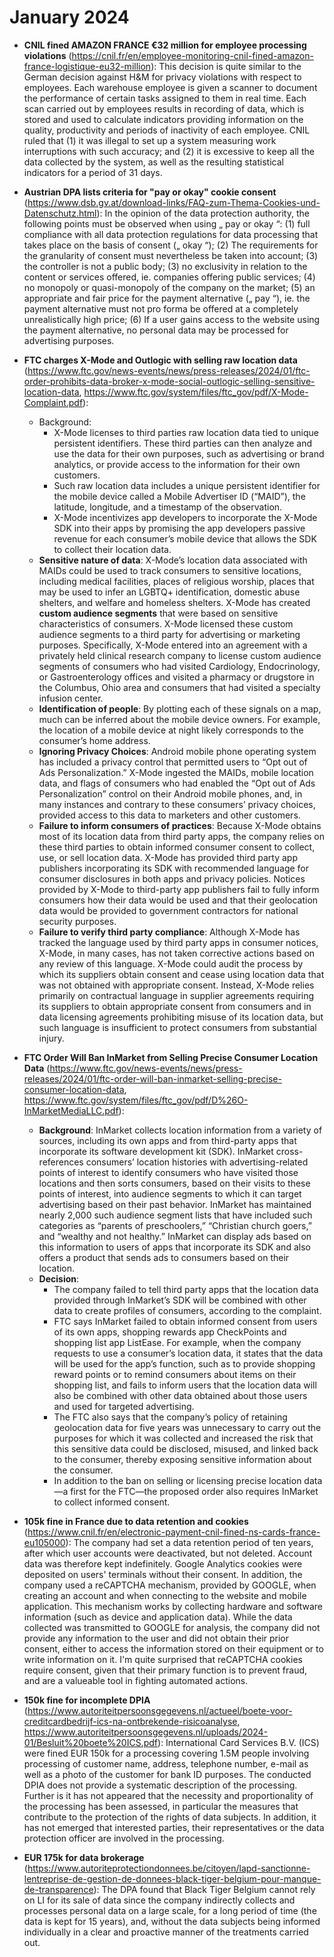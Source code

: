 # January 2024

- **CNIL fined AMAZON FRANCE €32 million for employee processing violations** (https://cnil.fr/en/employee-monitoring-cnil-fined-amazon-france-logistique-eu32-million): This decision is quite similar to the German decision against H&M for privacy violations with respect to employees. Each warehouse employee is given a scanner to document the performance of certain tasks assigned to them in real time. Each scan carried out by employees results in recording of data, which is stored and used to calculate indicators providing information on the quality, productivity and periods of inactivity of each employee. CNIL ruled that (1) it was illegal to set up a system measuring work interruptions with such accuracy; and (2) it is excessive to keep all the data collected by the system, as well as the resulting statistical indicators for a period of 31 days.

- **Austrian DPA lists criteria for "pay or okay" cookie consent** (https://www.dsb.gv.at/download-links/FAQ-zum-Thema-Cookies-und-Datenschutz.html): In the opinion of the data protection authority, the following points must be observed when using „ pay or okay “: (1) full compliance with all data protection regulations for data processing that takes place on the basis of consent („ okay “); (2) The requirements for the granularity of consent must nevertheless be taken into account; (3) the controller is not a public body; (3) no exclusivity in relation to the content or services offered, ie. companies offering public services; (4) no monopoly or quasi-monopoly of the company on the market; (5) an appropriate and fair price for the payment alternative („ pay “), ie. the payment alternative must not pro forma be offered at a completely unrealistically high price; (6) If a user gains access to the website using the payment alternative, no personal data may be processed for advertising purposes.

- **FTC charges X-Mode and Outlogic with selling raw location data** (https://www.ftc.gov/news-events/news/press-releases/2024/01/ftc-order-prohibits-data-broker-x-mode-social-outlogic-selling-sensitive-location-data, https://www.ftc.gov/system/files/ftc_gov/pdf/X-Mode-Complaint.pdf): 
  - Background:
    - X-Mode licenses to third parties raw location data tied to unique persistent identifiers. These third parties can then analyze and use the data for their own purposes, such as advertising or brand analytics, or provide access to the information for their own customers. 
    - Such raw location data includes a unique persistent identifier for the mobile device called a Mobile Advertiser ID (“MAID”), the latitude, longitude, and a timestamp of the observation. 
    - X-Mode incentivizes app developers to incorporate the X-Mode SDK into their apps by promising the app developers passive revenue for each consumer’s mobile device that allows the SDK to collect their location data.
  - **Sensitive nature of data**: X-Mode’s location data associated with MAIDs could be used to track consumers to sensitive locations, including medical facilities, places of religious worship, places that may be used to infer an LGBTQ+ identification, domestic abuse shelters, and welfare and homeless shelters. X-Mode has created **custom audience segments** that were based on sensitive characteristics of consumers. X-Mode licensed these custom audience segments to a third party for advertising or marketing purposes. Specifically, X-Mode entered into an agreement with a privately held clinical research company to license custom audience segments of consumers who had visited Cardiology, Endocrinology, or Gastroenterology offices and visited a pharmacy or drugstore in the Columbus, Ohio area and consumers that had visited a specialty infusion center.
  - **Identification of people**: By plotting each of these signals on a map, much can be inferred about the mobile device owners. For example, the location of a mobile device at night likely corresponds to the consumer’s home address.
  - **Ignoring Privacy Choices**: Android mobile phone operating system has included a privacy control that permitted users to “Opt out of Ads Personalization.” X-Mode ingested the MAIDs, mobile location data, and flags of consumers who had enabled the “Opt out of Ads Personalization” control on their Android mobile phones, and, in many instances and contrary to these consumers’ privacy choices, provided access to this data to marketers and other customers.
  - **Failure to inform consumers of practices**: Because X-Mode obtains most of its location data from third party apps, the company relies on these third parties to obtain informed consumer consent to collect, use, or sell location data. X-Mode has provided third party app publishers incorporating its SDK with recommended language for consumer disclosures in both apps and privacy policies. Notices provided by X-Mode to third-party app publishers fail to fully inform consumers how their data would be used and that their geolocation data would be provided to government contractors for national security purposes.
  - **Failure to verify third party compliance**: Although X-Mode has tracked the language used by third party apps in consumer notices, X-Mode, in many cases, has not taken corrective actions based on any review of this language. X-Mode could audit the process by which its suppliers obtain consent and cease using location data that was not obtained with appropriate consent. Instead, X-Mode relies primarily on contractual language in supplier agreements requiring its suppliers to obtain appropriate consent from consumers and in data licensing agreements prohibiting misuse of its location data, but such language is insufficient to protect consumers from substantial injury.

- **FTC Order Will Ban InMarket from Selling Precise Consumer Location Data** (https://www.ftc.gov/news-events/news/press-releases/2024/01/ftc-order-will-ban-inmarket-selling-precise-consumer-location-data, https://www.ftc.gov/system/files/ftc_gov/pdf/D%26O-InMarketMediaLLC.pdf): 
  - **Background**: InMarket collects location information from a variety of sources, including its own apps and from third-party apps that incorporate its software development kit (SDK). InMarket cross-references consumers’ location histories with advertising-related points of interest to identify consumers who have visited those locations and then sorts consumers, based on their visits to these points of interest, into audience segments to which it can target advertising based on their past behavior. InMarket has maintained nearly 2,000 such audience segment lists that have included such categories as “parents of preschoolers,” “Christian church goers,” and “wealthy and not healthy.” InMarket can display ads based on this information to users of apps that incorporate its SDK and also offers a product that sends ads to consumers based on their location. 
  - **Decision**: 
    - The company failed to tell third party apps that the location data provided through InMarket’s SDK will be combined with other data to create profiles of consumers, according to the complaint. 
    - FTC says InMarket failed to obtain informed consent from users of its own apps, shopping rewards app CheckPoints and shopping list app ListEase. For example, when the company requests to use a consumer’s location data, it states that the data will be used for the app’s function, such as to provide shopping reward points or to remind consumers about items on their shopping list, and fails to inform users that the location data will also be combined with other data obtained about those users and used for targeted advertising.
    - The FTC also says that the company’s policy of retaining geolocation data for five years was unnecessary to carry out the purposes for which it was collected and increased the risk that this sensitive data could be disclosed, misused, and linked back to the consumer, thereby exposing sensitive information about the consumer. 
    - In addition to the ban on selling or licensing precise location data—a first for the FTC—the proposed order also requires InMarket to collect informed consent.
 

- **105k fine in France due to data retention and cookies** (https://www.cnil.fr/en/electronic-payment-cnil-fined-ns-cards-france-eu105000): The company had set a data retention period of ten years, after which user accounts were deactivated, but not deleted. Account data was therefore kept indefinitely. Google Analytics cookies were deposited on users' terminals without their consent. In addition, the company used a reCAPTCHA mechanism, provided by GOOGLE, when creating an account and when connecting to the website and mobile application. This mechanism works by collecting hardware and software information (such as device and application data). While the data collected was transmitted to GOOGLE for analysis, the company did not provide any information to the user and did not obtain their prior consent, either to access the information stored on their equipment or to write information on it. I'm quite surprised that reCAPTCHA cookies require consent, given that their primary function is to prevent fraud, and are a valueable tool in fighting automated actions. 

- **150k fine for incomplete DPIA** (https://www.autoriteitpersoonsgegevens.nl/actueel/boete-voor-creditcardbedrijf-ics-na-ontbrekende-risicoanalyse, https://www.autoriteitpersoonsgegevens.nl/uploads/2024-01/Besluit%20boete%20ICS.pdf): International Card Services B.V. (ICS) were fined EUR 150k for a processing covering 1.5M people involving processing of customer name, address, telephone number, e-mail as well as a photo of the customer for bank ID purposes. The conducted DPIA does not provide a systematic description of the processing. Further is it has not appeared that the necessity and proportionality of the processing has been assessed, in particular the measures that contribute to the protection of the rights of data subjects. In addition, it has not emerged that interested parties, their representatives or the data protection officer are involved in the processing.

- **EUR 175k for data brokerage** (https://www.autoriteprotectiondonnees.be/citoyen/lapd-sanctionne-lentreprise-de-gestion-de-donnees-black-tiger-belgium-pour-manque-de-transparence): The DPA found that Black Tiger Belgium cannot rely on LI for its sale of data since the company indirectly collects and processes personal data on a large scale, for a long period of time (the data is kept for 15 years), and, without the data subjects being informed individually in a clear and proactive manner of the treatments carried out.
